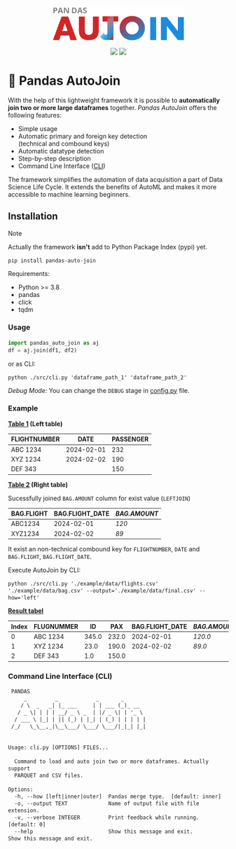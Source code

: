 <p align="center">
<img src="./assets/logo.svg" width="300" />
</p>

<p align="center">
<img src="https://img.shields.io/badge/version-0.1.3-blue" /> <img src="https://img.shields.io/github/license/bitnulleins/pandas_auto_join" /> 
</p>

# 🔄 Pandas AutoJoin

With the help of this lightweight framework it is possible to **automatically join two or more large dataframes** together. *Pandas AutoJoin* offers the following features:

* Simple usage
* Automatic primary and foreign key detection<br />(technical and combound keys)
* Automatic datatype detection
* Step-by-step description
* Command Line Interface ([CLI](#command-line-interface-cli))

The framework simplifies the automation of data acquisition a part of Data Science Life Cycle. It extends the benefits of AutoML and makes it more accessible to machine learning beginners.

## Installation

> [!NOTE]  
> Actually the framework **isn't** add to Python Package Index (pypi) yet.

```shell
pip install pandas-auto-join
```

Requirements:

* Python >= 3.8
* pandas
* click
* tqdm

### Usage

```python
import pandas_auto_join as aj
df = aj.join(df1, df2)
```

or as CLI:

```shell
python ./src/cli.py 'dataframe_path_1' 'dataframe_path_2'
```

*Debug Mode:* You can change the `DEBUG` stage in [config.py](./src/config.py) file.

### Example

**[Table 1](./example/data/flights.csv) (Left table)**

|FLIGHTNUMBER|DATE      |PASSENGER|
|------------|----------|---------|
|ABC 1234    |2024-02-01|232      |
|XYZ 1234    |2024-02-02|190      |
|DEF 343     |          |150      |

**[Table 2](./example/data/bag.csv) (Right table)**

Sucessfully joined `BAG.AMOUNT` column for exist value (`LEFTJOIN`)

|BAG.FLIGHT|BAG.FLIGHT_DATE|*BAG.AMOUNT*|
|---------|---------------|------------|
|ABC1234  |2024-02-01     |*120*       |
|XYZ1234  |2024-02-02     |*89*        |

It exist an non-technical combound key for `FLIGHTNUMBER`, `DATE` and `BAG.FLIGHT`, `BAG.FLIGHT_DATE`.

Execute AutoJoin by CLI:

```shell
python ./src/cli.py './example/data/flights.csv' './example/data/bag.csv' --output='./example/data/final.csv' --how='left'
```

**[Result tabel](./example/data/final.csv)**

|Index|FLUGNUMMER|ID   |PAX  |BAG.FLIGHT_DATE|*BAG.AMOUNT*|
|-----|----------|-----|-----|---------------|------------|
|0    |ABC 1234  |345.0|232.0|2024-02-01     |*120.0*     |
|1    |XYZ 1234  |23.0 |190.0|2024-02-02     |*89.0*      |
|2    |DEF 343   |1.0  |150.0|               |            |

### Command Line Interface (CLI)

```shell
 PANDAS
     _         _            _       _       
    / \  _   _| |_ ___     | | ___ (_)_ __  
   / _ \| | | | __/ _ \ _  | |/ _ \| | '_ \ 
  / ___ \ |_| | || (_) | |_| | (_) | | | | |
 /_/   \_\__,_|\__\___/ \___/ \___/|_|_| |_|
                                            
          
Usage: cli.py [OPTIONS] FILES...

  Command to load and auto join two or more dataframes. Actually support
  PARQUET and CSV files.

Options:
  -h, --how [left|inner|outer]  Pandas merge type.  [default: inner]
  -o, --output TEXT             Name of output file with file extension.
  -v, --verbose INTEGER         Print feedback while running.  [default: 0]
  --help                        Show this message and exit.                     Show this message and exit.
```
